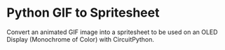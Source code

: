 # Python GIF to Spritesheet
 Convert an animated GIF image into a spritesheet to be used on an OLED Display (Monochrome of Color) with CircuitPython.
